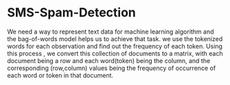 # SMS-Spam-Detection
We need a way to represent text data for machine learning algorithm and the bag-of-words model helps us to achieve that task. 
we use the tokenized words for each observation and find out the frequency of each token.
Using this process  , we  convert this collection of documents to a matrix, with each document being a row and each word(token) being the column,
and the corresponding (row,column) values being the frequency of occurrence of each word or token in that document.
